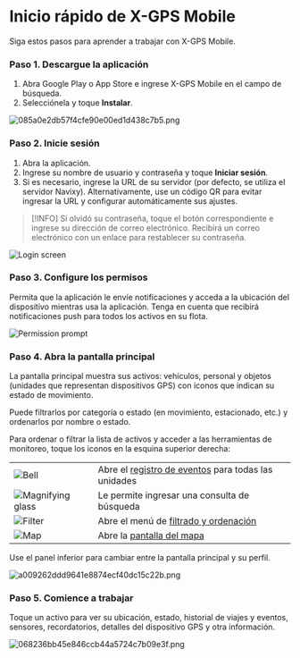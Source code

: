 # Inicio rápido de X-GPS Mobile

Siga estos pasos para aprender a trabajar con X-GPS Mobile.

### Paso 1. Descargue la aplicación

1. Abra Google Play o App Store e ingrese X-GPS Mobile en el campo de búsqueda.
2. Selecciónela y toque **Instalar**.

![085a0e2db57f4cfe90e00ed1d438c7b5.png](attachments/085a0e2db57f4cfe90e00ed1d438c7b5.png)

### Paso 2. Inicie sesión

1. Abra la aplicación.
2. Ingrese su nombre de usuario y contraseña y toque **Iniciar sesión**.
3. Si es necesario, ingrese la URL de su servidor (por defecto, se utiliza el servidor Navixy). Alternativamente, use un código QR para evitar ingresar la URL y configurar automáticamente sus ajustes.

> \[!INFO] Si olvidó su contraseña, toque el botón correspondiente e ingrese su dirección de correo electrónico. Recibirá un correo electrónico con un enlace para restablecer su contraseña.

![Login screen](attachments/cf79e0d1f1894b81a47c90b4f5c49ef2.jpg)

### Paso 3. Configure los permisos

Permita que la aplicación le envíe notificaciones y acceda a la ubicación del dispositivo mientras usa la aplicación. Tenga en cuenta que recibirá notificaciones push para todos los activos en su flota.

![Permission prompt](attachments/1d3626419dc1462b928e9d36943e2f6c.jpg)

### Paso 4. Abra la pantalla principal

La pantalla principal muestra sus activos: vehículos, personal y objetos (unidades que representan dispositivos GPS) con iconos que indican su estado de movimiento.

Puede filtrarlos por categoría o estado (en movimiento, estacionado, etc.) y ordenarlos por nombre o estado.

Para ordenar o filtrar la lista de activos y acceder a las herramientas de monitoreo, toque los iconos en la esquina superior derecha:&#x20;

|                                                                       |                                                                                                                                                                                         |
| --------------------------------------------------------------------- | --------------------------------------------------------------------------------------------------------------------------------------------------------------------------------------- |
| ![Bell](attachments/9f2a1382af464cbfabcc548f9538fb2c.png)             | Abre el [registro de eventos](https://squaregps.atlassian.net/wiki/spaces/~7120201a6252f8d34242e3bdb7409b5d34d953/pages/3182821465/new+Assets+list#events-list) para todas las unidades |
| ![Magnifying glass](attachments/9525c65e012b446db6a14a2c9641afeb.png) | Le permite ingresar una consulta de búsqueda                                                                                                                                            |
| ![Filter](attachments/68d1b5b0d4934fedbda3dd9bd87d5ba1.png)           | Abre el menú de [filtrado y ordenación](https://squaregps.atlassian.net/wiki/spaces/~7120201a6252f8d34242e3bdb7409b5d34d953/pages/3182821465/new+Assets+list#sorting-and-filtering)     |
| ![Map](attachments/540d0aadee34459daf0020dffa6341d2.png)              | Abre la [pantalla del mapa](https://squaregps.atlassian.net/wiki/spaces/~7120201a6252f8d34242e3bdb7409b5d34d953/pages/3182821465/new+Assets+list#map-fullscreen)                        |

Use el panel inferior para cambiar entre la pantalla principal y su perfil.

![a009262ddd9641e8874ecf40dc15c22b.png](attachments/a009262ddd9641e8874ecf40dc15c22b.png)

### Paso 5. Comience a trabajar

Toque un activo para ver su ubicación, estado, historial de viajes y eventos, sensores, recordatorios, detalles del dispositivo GPS y otra información.

![068236bb45e846ccb44a5724c7b09e3f.png](attachments/068236bb45e846ccb44a5724c7b09e3f.png)
